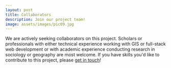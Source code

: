 ```yaml
---
layout: post
title: Collaborators
description: Join our project team!
image: assets/images/pic09.jpg
---
```


We are actively seeking collaborators on this project. Scholars or professionals with either technical experience working with GIS or full-stack web development or with academic experience conducting research in sociology or geography are most welcome. If you have skills you'd like to contribute to this project, please [get in touch](mailto:j.kidwell@bham.ac.uk)!